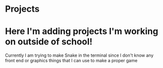 # Projects
# Here I'm adding projects I'm working on outside of school!
Currently I am trying to make Snake in the terminal 
since I don't know any front end or graphics things
that I can use to make a proper game
